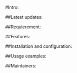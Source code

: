 #Intro:

##Latest updates:

##Requierement:

##Features:

##Installation and configuration:

##Usage examples:

##Maintainers: